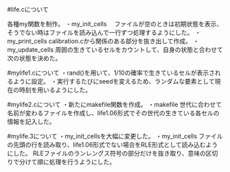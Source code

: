 #life.cについて

各種my関数を制作。
・my_init_cells
　ファイルが空のときは初期状態を表示、そうでない時はファイルを読み込んで一行ずつ処理するようにした。
・my_print_cells
  calibration.cから関係のある部分を抜き出して作成。
・my_update_cells
  周囲の生きているセルをカウントして、自身の状態と合わせて次の状態を決めた。
 
 #mylife1.cについて
 ・rand()を用いて、1/10の確率で生きているセルが表示されるように設定。
 ・実行するたびにseedを変えるため、ランダムな要素として現在の時刻を用いるようにした。
 
 #mylife2.cについて
 ・新たにmakefile関数を作成。
 ・makefile
   世代に合わせて名前が変わるファイルを作成し、life1.06形式でその世代の生きている各セルの情報を記入した。
 
 #mylife.3について
 ・my_init_cellsを大幅に変更した。
 ・my_init_cells
   ファイルの先頭の行を読み取り、life1.06形式でない場合をRLE形式として読み込むようにした。
   RLEファイルのランレングス符号の部分だけを抜き取り、意味の区切りで分けて順に処理を行うようにした。
 
